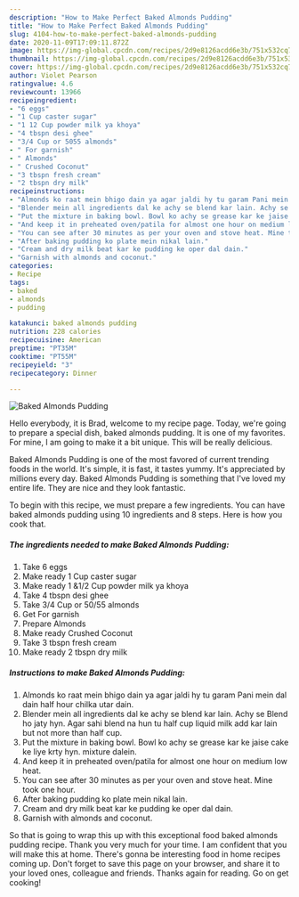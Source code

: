 ```yaml
---
description: "How to Make Perfect Baked Almonds Pudding"
title: "How to Make Perfect Baked Almonds Pudding"
slug: 4104-how-to-make-perfect-baked-almonds-pudding
date: 2020-11-09T17:09:11.872Z
image: https://img-global.cpcdn.com/recipes/2d9e8126acdd6e3b/751x532cq70/baked-almonds-pudding-recipe-main-photo.jpg
thumbnail: https://img-global.cpcdn.com/recipes/2d9e8126acdd6e3b/751x532cq70/baked-almonds-pudding-recipe-main-photo.jpg
cover: https://img-global.cpcdn.com/recipes/2d9e8126acdd6e3b/751x532cq70/baked-almonds-pudding-recipe-main-photo.jpg
author: Violet Pearson
ratingvalue: 4.6
reviewcount: 13966
recipeingredient:
- "6 eggs"
- "1 Cup caster sugar"
- "1 12 Cup powder milk ya khoya"
- "4 tbspn desi ghee"
- "3/4 Cup or 5055 almonds"
- " For garnish"
- " Almonds"
- " Crushed Coconut"
- "3 tbspn fresh cream"
- "2 tbspn dry milk"
recipeinstructions:
- "Almonds ko raat mein bhigo dain ya agar jaldi hy tu garam Pani mein dal dain half hour chilka utar dain."
- "Blender mein all ingredients dal ke achy se blend kar lain. Achy se Blend ho jaty hyn. Agar sahi blend na hun tu half cup liquid milk add kar lain but not more than half cup."
- "Put the mixture in baking bowl. Bowl ko achy se grease kar ke jaise cake ke liye krty hyn. mixture dalein."
- "And keep it in preheated oven/patila for almost one hour on medium low heat."
- "You can see after 30 minutes as per your oven and stove heat. Mine took one hour."
- "After baking pudding ko plate mein nikal lain."
- "Cream and dry milk beat kar ke pudding ke oper dal dain."
- "Garnish with almonds and coconut."
categories:
- Recipe
tags:
- baked
- almonds
- pudding

katakunci: baked almonds pudding 
nutrition: 228 calories
recipecuisine: American
preptime: "PT35M"
cooktime: "PT55M"
recipeyield: "3"
recipecategory: Dinner

---
```



![Baked Almonds Pudding](https://img-global.cpcdn.com/recipes/2d9e8126acdd6e3b/751x532cq70/baked-almonds-pudding-recipe-main-photo.jpg)

Hello everybody, it is Brad, welcome to my recipe page. Today, we're going to prepare a special dish, baked almonds pudding. It is one of my favorites. For mine, I am going to make it a bit unique. This will be really delicious.

Baked Almonds Pudding is one of the most favored of current trending foods in the world. It's simple, it is fast, it tastes yummy. It's appreciated by millions every day. Baked Almonds Pudding is something that I've loved my entire life. They are nice and they look fantastic.




To begin with this recipe, we must prepare a few ingredients. You can have baked almonds pudding using 10 ingredients and 8 steps. Here is how you cook that.

<!--inarticleads1-->

##### The ingredients needed to make Baked Almonds Pudding:

1. Take 6 eggs
1. Make ready 1 Cup caster sugar
1. Make ready 1 &amp;1/2 Cup powder milk ya khoya
1. Take 4 tbspn desi ghee
1. Take 3/4 Cup or 50/55 almonds
1. Get  For garnish
1. Prepare  Almonds
1. Make ready  Crushed Coconut
1. Take 3 tbspn fresh cream
1. Make ready 2 tbspn dry milk




<!--inarticleads2-->

##### Instructions to make Baked Almonds Pudding:

1. Almonds ko raat mein bhigo dain ya agar jaldi hy tu garam Pani mein dal dain half hour chilka utar dain.
1. Blender mein all ingredients dal ke achy se blend kar lain. Achy se Blend ho jaty hyn. Agar sahi blend na hun tu half cup liquid milk add kar lain but not more than half cup.
1. Put the mixture in baking bowl. Bowl ko achy se grease kar ke jaise cake ke liye krty hyn. mixture dalein.
1. And keep it in preheated oven/patila for almost one hour on medium low heat.
1. You can see after 30 minutes as per your oven and stove heat. Mine took one hour.
1. After baking pudding ko plate mein nikal lain.
1. Cream and dry milk beat kar ke pudding ke oper dal dain.
1. Garnish with almonds and coconut.




So that is going to wrap this up with this exceptional food baked almonds pudding recipe. Thank you very much for your time. I am confident that you will make this at home. There's gonna be interesting food in home recipes coming up. Don't forget to save this page on your browser, and share it to your loved ones, colleague and friends. Thanks again for reading. Go on get cooking!
